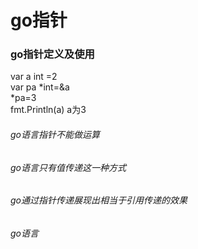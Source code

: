 # go指针
### go指针定义及使用
var a int =2  
var pa *int=&a  
*pa=3  
fmt.Println(a) a为3 
###### go语言指针不能做运算  
###### go语言只有值传递这一种方式
###### go通过指针传递展现出相当于引用传递的效果
###### go语言 
